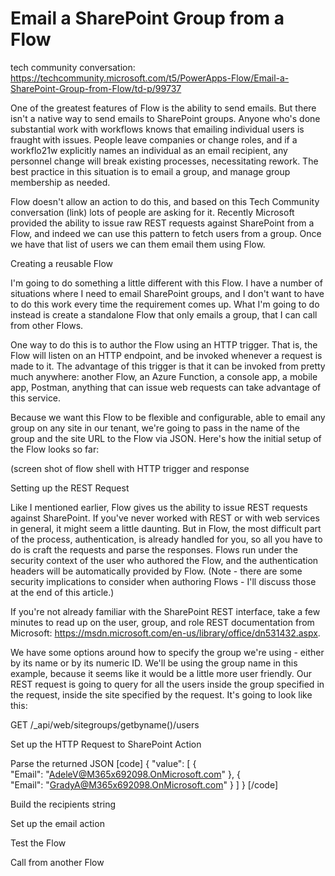 # Email a SharePoint Group from a Flow

tech community conversation: https://techcommunity.microsoft.com/t5/PowerApps-Flow/Email-a-SharePoint-Group-from-Flow/td-p/99737

One of the greatest features of Flow is the ability to send emails. But there isn't a native way to send emails to SharePoint groups. Anyone who's done substantial work with workflows knows that emailing individual users is fraught with issues. People leave companies or change roles, and if a workflo21w explicitly names an individual as an email recipient, any personnel change will break existing processes, necessitating rework. The best practice in this situation is to email a group, and manage group membership as needed.

Flow doesn't allow an action to do this, and based on this Tech Community conversation (link) lots of people are asking for it. Recently Microsoft provided the ability to issue raw REST requests against SharePoint from a Flow, and indeed we can use this pattern to fetch users from a group. Once we have that list of users we can them email them using Flow.

Creating a reusable Flow

I'm going to do something a little different with this Flow. I have a number of situations where I need to email SharePoint groups, and I don't want to have to do this work every time the requirement comes up. What I'm going to do instead is create a standalone Flow that only emails a group, that I can call from other Flows.

One way to do this is to author the Flow using an HTTP trigger. That is, the Flow will listen on an HTTP endpoint, and be invoked whenever a request is made to it. The advantage of this trigger is that it can be invoked from pretty much anywhere: another Flow, an Azure Function, a console app, a mobile app, Postman, anything that can issue web requests can take advantage of this service.

Because we want this Flow to be flexible and configurable, able to email any group on any site in our tenant, we're going to pass in the name of the group and the site URL to the Flow via JSON. Here's how the initial setup of the Flow looks so far:

(screen shot of flow shell with HTTP trigger and response

Setting up the REST Request

Like I mentioned earlier, Flow gives us the ability to issue REST requests against SharePoint. If you've never worked with REST or with web services in general, it might seem a little daunting. But in Flow, the most difficult part of the process, authentication, is already handled for you, so all you have to do is craft the requests and parse the responses. Flows run under the security context of the user who authored the Flow, and the authentication headers will be automatically provided by Flow. (Note - there are some security implications to consider when authoring Flows - I'll discuss those at the end of this article.)

If you're not already familiar with the SharePoint REST interface, take a few minutes to read up on the user, group, and role REST documentation from Microsoft: https://msdn.microsoft.com/en-us/library/office/dn531432.aspx.  

We have some options around how to specify the group we're using - either by its name or by its numeric ID. We'll be using the group name in this example, because it seems like it would be a little more user friendly. Our REST request is going to query for all the users inside the group specified in the request, inside the site specified by the request.  It's going to look like this:

GET <site url>/_api/web/sitegroups/getbyname(<group name>)/users
  
 Set up the HTTP Request to SharePoint Action
 
 Parse the returned JSON
 [code]
 {
  "value": [
    {     
      "Email": "AdeleV@M365x692098.OnMicrosoft.com"
    },
    {     
      "Email": "GradyA@M365x692098.OnMicrosoft.com"
    }
  ]
}
[/code]

Build the recipients string

Set up the email action

Test the Flow


Call from another Flow


  
 

